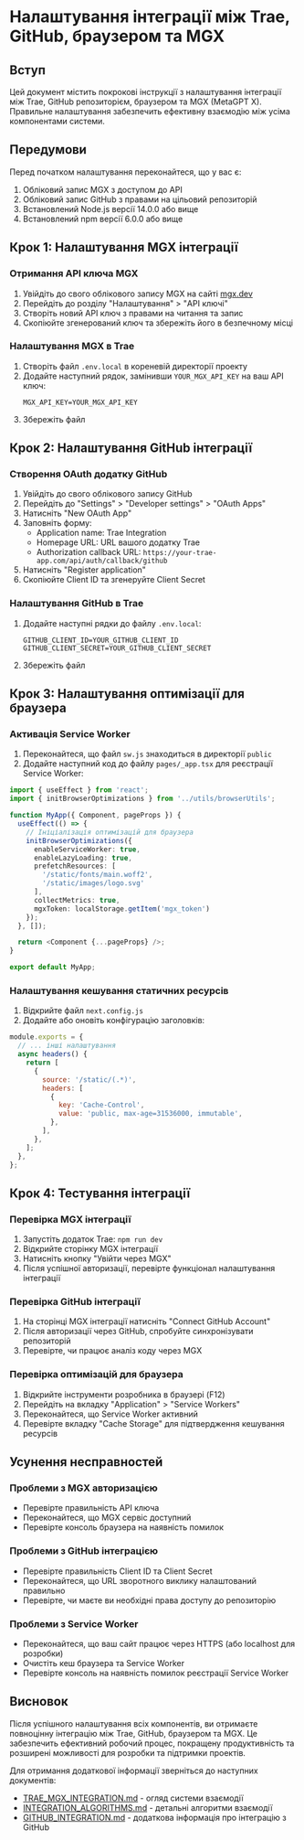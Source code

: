 # Налаштування інтеграції між Trae, GitHub, браузером та MGX

## Вступ

Цей документ містить покрокові інструкції з налаштування інтеграції між Trae, GitHub репозиторієм, браузером та MGX (MetaGPT X). Правильне налаштування забезпечить ефективну взаємодію між усіма компонентами системи.

## Передумови

Перед початком налаштування переконайтеся, що у вас є:

1. Обліковий запис MGX з доступом до API
2. Обліковий запис GitHub з правами на цільовий репозиторій
3. Встановлений Node.js версії 14.0.0 або вище
4. Встановлений npm версії 6.0.0 або вище

## Крок 1: Налаштування MGX інтеграції

### Отримання API ключа MGX

1. Увійдіть до свого облікового запису MGX на сайті [mgx.dev](https://mgx.dev)
2. Перейдіть до розділу "Налаштування" > "API ключі"
3. Створіть новий API ключ з правами на читання та запис
4. Скопіюйте згенерований ключ та збережіть його в безпечному місці

### Налаштування MGX в Trae

1. Створіть файл `.env.local` в кореневій директорії проекту
2. Додайте наступний рядок, замінивши `YOUR_MGX_API_KEY` на ваш API ключ:
   ```
   MGX_API_KEY=YOUR_MGX_API_KEY
   ```
3. Збережіть файл

## Крок 2: Налаштування GitHub інтеграції

### Створення OAuth додатку GitHub

1. Увійдіть до свого облікового запису GitHub
2. Перейдіть до "Settings" > "Developer settings" > "OAuth Apps"
3. Натисніть "New OAuth App"
4. Заповніть форму:
   - Application name: Trae Integration
   - Homepage URL: URL вашого додатку Trae
   - Authorization callback URL: `https://your-trae-app.com/api/auth/callback/github`
5. Натисніть "Register application"
6. Скопіюйте Client ID та згенеруйте Client Secret

### Налаштування GitHub в Trae

1. Додайте наступні рядки до файлу `.env.local`:
   ```
   GITHUB_CLIENT_ID=YOUR_GITHUB_CLIENT_ID
   GITHUB_CLIENT_SECRET=YOUR_GITHUB_CLIENT_SECRET
   ```
2. Збережіть файл

## Крок 3: Налаштування оптимізації для браузера

### Активація Service Worker

1. Переконайтеся, що файл `sw.js` знаходиться в директорії `public`
2. Додайте наступний код до файлу `pages/_app.tsx` для реєстрації Service Worker:

```typescript
import { useEffect } from 'react';
import { initBrowserOptimizations } from '../utils/browserUtils';

function MyApp({ Component, pageProps }) {
  useEffect(() => {
    // Ініціалізація оптимізацій для браузера
    initBrowserOptimizations({
      enableServiceWorker: true,
      enableLazyLoading: true,
      prefetchResources: [
        '/static/fonts/main.woff2',
        '/static/images/logo.svg'
      ],
      collectMetrics: true,
      mgxToken: localStorage.getItem('mgx_token')
    });
  }, []);

  return <Component {...pageProps} />;
}

export default MyApp;
```

### Налаштування кешування статичних ресурсів

1. Відкрийте файл `next.config.js`
2. Додайте або оновіть конфігурацію заголовків:

```javascript
module.exports = {
  // ... інші налаштування
  async headers() {
    return [
      {
        source: '/static/(.*)',
        headers: [
          {
            key: 'Cache-Control',
            value: 'public, max-age=31536000, immutable',
          },
        ],
      },
    ];
  },
};
```

## Крок 4: Тестування інтеграції

### Перевірка MGX інтеграції

1. Запустіть додаток Trae: `npm run dev`
2. Відкрийте сторінку MGX інтеграції
3. Натисніть кнопку "Увійти через MGX"
4. Після успішної авторизації, перевірте функціонал налаштування інтеграції

### Перевірка GitHub інтеграції

1. На сторінці MGX інтеграції натисніть "Connect GitHub Account"
2. Після авторизації через GitHub, спробуйте синхронізувати репозиторій
3. Перевірте, чи працює аналіз коду через MGX

### Перевірка оптимізацій для браузера

1. Відкрийте інструменти розробника в браузері (F12)
2. Перейдіть на вкладку "Application" > "Service Workers"
3. Переконайтеся, що Service Worker активний
4. Перевірте вкладку "Cache Storage" для підтвердження кешування ресурсів

## Усунення несправностей

### Проблеми з MGX авторизацією

- Перевірте правильність API ключа
- Переконайтеся, що MGX сервіс доступний
- Перевірте консоль браузера на наявність помилок

### Проблеми з GitHub інтеграцією

- Перевірте правильність Client ID та Client Secret
- Переконайтеся, що URL зворотного виклику налаштований правильно
- Перевірте, чи маєте ви необхідні права доступу до репозиторію

### Проблеми з Service Worker

- Переконайтеся, що ваш сайт працює через HTTPS (або localhost для розробки)
- Очистіть кеш браузера та Service Worker
- Перевірте консоль на наявність помилок реєстрації Service Worker

## Висновок

Після успішного налаштування всіх компонентів, ви отримаєте повноцінну інтеграцію між Trae, GitHub, браузером та MGX. Це забезпечить ефективний робочий процес, покращену продуктивність та розширені можливості для розробки та підтримки проектів.

Для отримання додаткової інформації зверніться до наступних документів:
- [TRAE_MGX_INTEGRATION.md](./TRAE_MGX_INTEGRATION.md) - огляд системи взаємодії
- [INTEGRATION_ALGORITHMS.md](./INTEGRATION_ALGORITHMS.md) - детальні алгоритми взаємодії
- [GITHUB_INTEGRATION.md](./GITHUB_INTEGRATION.md) - додаткова інформація про інтеграцію з GitHub